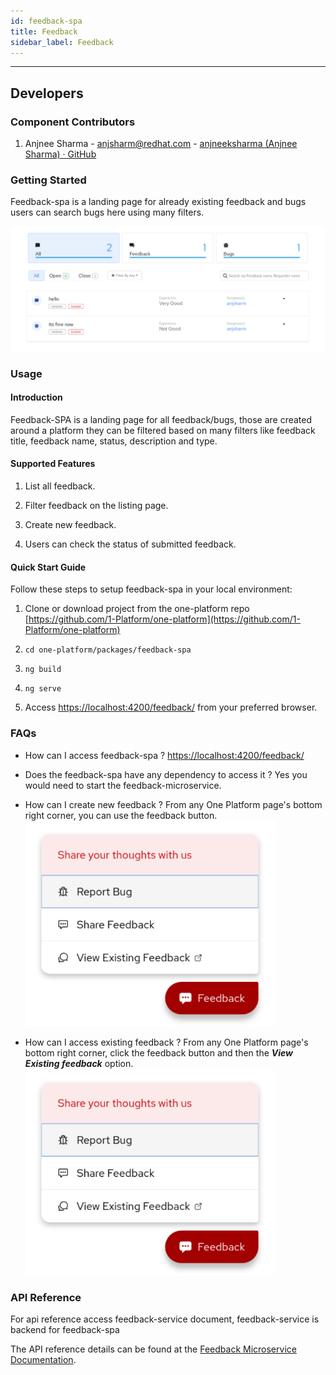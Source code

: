 ```yaml
---
id: feedback-spa
title: Feedback
sidebar_label: Feedback
---
```

* * *

## Developers

### Component Contributors

1. Anjnee Sharma - [anjsharm@redhat.com](mailto:anjsharm@redhat.com) - [anjneeksharma (Anjnee Sharma) · GitHub](https://github.com/anjneeksharma)

### Getting Started

Feedback-spa is a landing page for already existing feedback and bugs users can search bugs here using many filters.

![Feedback Home](./feedback-spa-home.svg)

### Usage

#### Introduction

Feedback-SPA is a landing page for all feedback/bugs, those are created around a platform they can be filtered based on many filters like feedback title, feedback name, status, description and type.

#### Supported Features

1. List all feedback.

2. Filter feedback on the listing page.

3. Create new feedback.

4. Users can check the status of submitted feedback.

#### Quick Start Guide

Follow these steps to setup feedback-spa in your local environment:

1. Clone or download project from the one-platform repo [https://github.com/1-Platform/one-platform](https://github.com/1-Platform/one-platform)

2. `cd one-platform/packages/feedback-spa`

3. `ng build`

4. `ng serve`

5. Access <https://localhost:4200/feedback/> from your preferred browser.

### FAQs

* How can I access feedback-spa ?
    [https://localhost:4200/feedback/](https://localhost:4200/feedback/)

* Does the feedback-spa have any dependency to access it ?
    Yes you would need to start the feedback-microservice.

* How can I create new feedback ?
    From any One Platform page's bottom right  corner, you can use the feedback button.
    <img src="./feedback-popout.svg" width="400"/>

* How can I access existing feedback ?
    From any One Platform page's bottom right  corner, click the feedback button and then the ***View Existing feedback*** option.
    <img src="./feedback-popout.svg" width="400"/>

### API Reference

For api reference access feedback-service document, feedback-service is backend for feedback-spa

The API reference details can be found at the [Feedback Microservice Documentation](/microservices/feedback/feedback-microservice).
